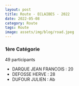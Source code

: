 ```yaml
---
layout: post
title: Route - ECLAIBES - 2022
date: 2022-05-08
category: Route
tags: Route
image: assets/img/blog/road.jpeg
---
```


### 1ère Catégorie
49 participants
- DARQUE JEAN FRANCOIS : 20
- DEFOSSE HERVE : 28
- DUFOUR JULIEN : Ab
